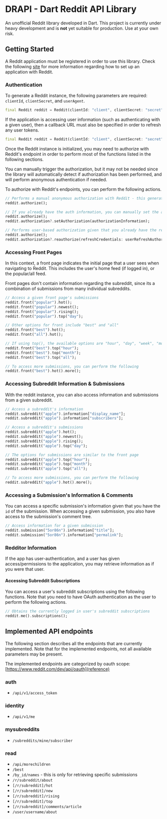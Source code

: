 # DRAPI - Dart Reddit API Library
An unofficial Reddit library developed in Dart. This project is currently under heavy development and is **not** yet suitable for production. Use at your own risk.

## Getting Started
A Reddit application must be registered in order to use this library. Check the following [site](https://github.com/reddit-archive/reddit/wiki/OAuth2) for more information regarding how to set up an application with Reddit.

### Authentication

To generate a Reddit instance, the following parameters are required: `clientId`, `clientSecret`, and `userAgent`.
```dart
final Reddit reddit = Reddit(clientId: "client", clientSecret: "secret", userAgent: "agent");
```

If the application is accessing user information (such as authenticating with a given user), then a callback URL must also be specified in order to refresh any user tokens.

```dart
final Reddit reddit = Reddit(clientId: "client", clientSecret: "secret", userAgent: "agent", options: {"callbackURL": callbacklURL });
```

Once the Reddit instance is initialized, you may need to authorize with Reddit's endpoint in order to perform most of the functions listed in the following sections.

You can manually trigger the authorization, but it may not be needed since the library will automatically detect if authorization has been performed, and will perform anonymous authentication if needed.

To authorize with Reddit's endpoints, you can perform the following actions.
```dart
// Performs a manual anonymous authorization with Reddit - this generates the access_token needed for calls to the OAuth endpoints.
reddit.authorize();

// If you already have the auth information, you can manually set the auth information. Note that reddit.authorize() must be called at least once in order to set the auth information.
reddit.authorize();
reddit.authorization?.setAuthorization(authorizationInformation);

// Performs user-based authorization given that you already have the refresh_token of the user. Note that reddit.authorize() must be called at least once in order to set the auth information.
reddit.authorize();
reddit.authorization?.reauthorize(refreshCredentials: userRefreshAuthorizationMap);
```

### Accessing Front Pages
In this context, a front page indicates the initial page that a user sees when navigating to Reddit. This includes the user's home feed (if logged in), or the popular/all feed.

Front pages don't contain information regarding the subreddit, since its a combination of submissions from many individual subreddits.

```dart
// Access a given front page's submissions
reddit.front("popular").hot();
reddit.front("popular").newest();
reddit.front("popular").rising();
reddit.front("popular").top("day");

// Other options for front include "best" and "all"
reddit.front("best").hot();
reddit.front("all").hot();

// If using top(), the available options are "hour", "day", "week", "month", "year", and "all"
reddit.front("best").top("hour");
reddit.front("best").top("month");
reddit.front("best").top("all");

// To access more submissions, you can perform the following
reddit.front("best").hot().more();
```

### Accessing Subreddit Information & Submissions
With the reddit instance, you can also access information and submissions from a given subreddit.
```dart
// Access a subreddit's information
reddit.subreddit("apple").information["display_name"];
reddit.subreddit("apple").information["subscribers"];

// Access a subreddit's submissions
reddit.subreddit("apple").hot();
reddit.subreddit("apple").newest();
reddit.subreddit("apple").rising();
reddit.subreddit("apple").top("day");

// The options for submissions are similar to the front page
reddit.subreddit("apple").top("hour");
reddit.subreddit("apple").top("month");
reddit.subreddit("apple").top("all");

// To access more submissions, you can perform the following
reddit.subreddit("apple").hot().more();
```

### Accessing a Submission's Information & Comments
You can access a specific submission's information given that you have the `id` of the submission. When accessing a given submission, you also have access to the submission's comment tree.
```dart
// Access information for a given submission
reddit.submission("5or86n").information["title"];
reddit.submission("5or86n").information["permalink"];
```

### Redditor Information
If the app has user-authentication, and a user has given access/permissions to the application, you may retrieve information as if you were that user.

#### Accessing Subreddit Subscriptions
You can access a user's subreddit subscriptions using the following functions. Note that you need to have OAuth authentication as the user to perform the following actions.

```dart
// Obtains the currently logged in user's subreddit subscriptions
reddit.me().subscriptions();
```

## Implemented API endpoints
The following section describes all the endpoints that are currently implemented. Note that for the implemented endpoints, not all available parameters may be present.

The implemented endpoints are categorized by oauth scope: [https://www.reddit.com/dev/api/oauth](reference)

### auth
- `/api/v1/access_token`

### identity
- `/api/v1/me`

### mysubreddits
- `/subreddits/mine/subscriber`

### read
- `/api/morechildren`
- `/best`
- `/by_id/names` - this is only for retrieving specific submissions
- `/r/subreddit/about`
- `[/r/subreddit]/hot`
- `[/r/subreddit]/new`
- `[/r/subreddit]/rising`
- `[/r/subreddit]/top`
- `[/r/subreddit]/comments/article`
- `/user/username/about`



